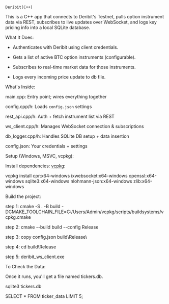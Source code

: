 								                                                                Deribit(C++)

This is a C++ app that connects to Deribit's Testnet, pulls option instrument data via REST, subscribes to live updates over WebSocket, and logs key pricing info into a local SQLite database.

What It Does:

- Authenticates with Deribit using client credentials.
  
- Gets a list of active BTC option instruments (configurable).
  
- Subscribes to real-time market data for those instruments.
  
- Logs every incoming price update to db file.
 
What's Inside:  

main.cpp: Entry point; wires everything together   

config.cpp/h: Loads `config.json` settings

rest_api.cpp/h: Auth + fetch instrument list via REST

ws_client.cpp/h: Manages WebSocket connection & subscriptions

db_logger.cpp/h: Handles SQLite DB setup + data insertion

config.json: Your credentials + settings                  


Setup (Windows, MSVC, vcpkg):

Install dependencies: [vcpkg](https://github.com/microsoft/vcpkg):

vcpkg install cpr:x64-windows ixwebsocket:x64-windows openssl:x64-windows sqlite3:x64-windows nlohmann-json:x64-windows   zlib:x64-windows

Build the project:

step 1: cmake -S . -B build -DCMAKE_TOOLCHAIN_FILE=C:/Users/Admin/vcpkg/scripts/buildsystems/vcpkg.cmake

step 2: cmake --build build --config Release

step 3: copy config.json build\Release\

step 4: cd build\Release

step 5: deribit_ws_client.exe

To Check the Data:

Once it runs, you'll get a file named tickers.db.

sqlite3 tickers.db

SELECT * FROM ticker_data LIMIT 5;
